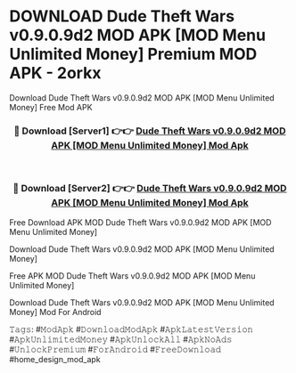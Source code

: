 # DOWNLOAD Dude Theft Wars v0.9.0.9d2 MOD APK [MOD Menu Unlimited Money] Premium MOD APK - 2orkx
Download Dude Theft Wars v0.9.0.9d2 MOD APK [MOD Menu Unlimited Money] Free Mod APK

<div align="center">
<h3>🔴 Download [Server1] 👉👉 <a href="https://apk-comot.site?title=Dude_Theft_Wars_v0.9.0.9d2_MOD_APK_[MOD_Menu_Unlimited_Money]">Dude Theft Wars v0.9.0.9d2 MOD APK [MOD Menu Unlimited Money] Mod Apk</a></h3><br>

<h3>🔴 Download [Server2] 👉👉 <a href="https://apk-comot.site?title=Dude_Theft_Wars_v0.9.0.9d2_MOD_APK_[MOD_Menu_Unlimited_Money]">Dude Theft Wars v0.9.0.9d2 MOD APK [MOD Menu Unlimited Money] Mod Apk</a></h3>
</div>


Free Download APK MOD Dude Theft Wars v0.9.0.9d2 MOD APK [MOD Menu Unlimited Money]

Download Dude Theft Wars v0.9.0.9d2 MOD APK [MOD Menu Unlimited Money] 

Free APK MOD Dude Theft Wars v0.9.0.9d2 MOD APK [MOD Menu Unlimited Money] 

Download Dude Theft Wars v0.9.0.9d2 MOD APK [MOD Menu Unlimited Money] Mod For Android

𝚃𝚊𝚐𝚜: #𝙼𝚘𝚍𝙰𝚙𝚔 #𝙳𝚘𝚠𝚗𝚕𝚘𝚊𝚍𝙼𝚘𝚍𝙰𝚙𝚔 #𝙰𝚙𝚔𝙻𝚊𝚝𝚎𝚜𝚝𝚅𝚎𝚛𝚜𝚒𝚘𝚗 #𝙰𝚙𝚔𝚄𝚗𝚕𝚒𝚖𝚒𝚝𝚎𝚍𝙼𝚘𝚗𝚎𝚢 #𝙰𝚙𝚔𝚄𝚗𝚕𝚘𝚌𝚔𝙰𝚕𝚕 #𝙰𝚙𝚔𝙽𝚘𝙰𝚍𝚜 #𝚄𝚗𝚕𝚘𝚌𝚔𝙿𝚛𝚎𝚖𝚒𝚞𝚖 #𝙵𝚘𝚛𝙰𝚗𝚍𝚛𝚘𝚒𝚍 #𝙵𝚛𝚎𝚎𝙳𝚘𝚠𝚗𝚕𝚘𝚊𝚍 #home_design_mod_apk